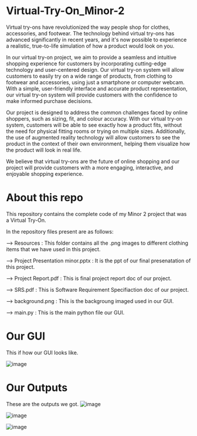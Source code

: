 # Virtual-Try-On_Minor-2

Virtual try-ons have revolutionized the way people shop for clothes, accessories, and footwear. The technology behind virtual try-ons has advanced significantly in recent years, and it's now possible to experience a realistic, true-to-life simulation of how a product would look on you.

In our virtual try-on project, we aim to provide a seamless and intuitive shopping experience for customers by incorporating cutting-edge technology and user-centered design. Our virtual try-on system will allow customers to easily try on a wide range of products, from clothing to footwear and accessories, using just a smartphone or computer webcam. With a simple, user-friendly interface and accurate product representation, our virtual try-on system will provide customers with the confidence to make informed purchase decisions.

Our project is designed to address the common challenges faced by online shoppers, such as sizing, fit, and colour accuracy. With our virtual try-on system, customers will be able to see exactly how a product fits, without the need for physical fitting rooms or trying on multiple sizes. Additionally, the use of augmented reality technology will allow customers to see the product in the context of their own environment, helping them visualize how the product will look in real life.

We believe that virtual try-ons are the future of online shopping and our project will provide customers with a more engaging, interactive, and enjoyable shopping experience.

# About this repo

This repository contains the complete code of my Minor 2 project that was a Virtual Try-On.

In the repository files present are as follows:

--> Resources : This folder contains all the .png images to different clothing items that we have used in this project.

--> Project Presentation minor.pptx : It is the ppt of our final presenatation of this project.

--> Project Report.pdf : This is final project report doc of our project.

--> SRS.pdf : This is Software Requirement Specifiaction doc of our project.

--> background.png : This is the backgroung imaged used in our GUI.

--> main.py : This is the main python file our GUI.

# Our GUI
This if how our GUI looks like.

![image](https://user-images.githubusercontent.com/75072839/235740259-e7b0cc4e-2131-4d69-b678-c9600a1160e3.png)

# Our Outputs
These are the outputs we got.
![image](https://user-images.githubusercontent.com/75072839/235740742-8dca7b35-8a28-4fa5-86d9-ad461a06babc.png)

![image](https://user-images.githubusercontent.com/75072839/235740790-8dab432a-8d50-4276-90ac-abbdda08960f.png)

![image](https://user-images.githubusercontent.com/75072839/235740818-4c94be1a-5cb7-4214-8e0b-022e3a31a770.png)
